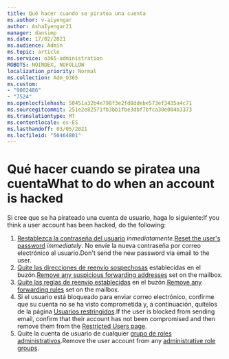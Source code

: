 ```yaml
---
title: Qué hacer cuando se piratea una cuenta
ms.author: v-aiyengar
author: AshaIyengar21
manager: dansimp
ms.date: 17/02/2021
ms.audience: Admin
ms.topic: article
ms.service: o365-administration
ROBOTS: NOINDEX, NOFOLLOW
localization_priority: Normal
ms.collection: Adm_O365
ms.custom:
- "9002486"
- "7524"
ms.openlocfilehash: 50451a32b4e798f3e2fd8ddebe573ef3435a4c71
ms.sourcegitcommit: 251e2e82571fb3bb1fbe3dbf7bfca30e004b3373
ms.translationtype: MT
ms.contentlocale: es-ES
ms.lasthandoff: 03/05/2021
ms.locfileid: "50464801"
---
```

# <a name="what-to-do-when-an-account-is-hacked"></a><span data-ttu-id="d88ac-102">Qué hacer cuando se piratea una cuenta</span><span class="sxs-lookup"><span data-stu-id="d88ac-102">What to do when an account is hacked</span></span>

<span data-ttu-id="d88ac-103">Si cree que se ha pirateado una cuenta de usuario, haga lo siguiente:</span><span class="sxs-lookup"><span data-stu-id="d88ac-103">If you think a user account has been hacked, do the following:</span></span>

1. <span data-ttu-id="d88ac-104">[Restablezca la contraseña del usuario](https://go.microsoft.com/fwlink/?linkid=2103704) *inmediatamente.*</span><span class="sxs-lookup"><span data-stu-id="d88ac-104">[Reset the user's password](https://go.microsoft.com/fwlink/?linkid=2103704) *immediately*.</span></span> <span data-ttu-id="d88ac-105">No envíe la nueva contraseña por correo electrónico al usuario.</span><span class="sxs-lookup"><span data-stu-id="d88ac-105">Don't send the new password via email to the user.</span></span>
1. <span data-ttu-id="d88ac-106">[Quite las direcciones de reenvío sospechosas](https://go.microsoft.com/fwlink/?linkid=2103705) establecidas en el buzón.</span><span class="sxs-lookup"><span data-stu-id="d88ac-106">[Remove any suspicious forwarding addresses](https://go.microsoft.com/fwlink/?linkid=2103705) set on the mailbox.</span></span>
1. <span data-ttu-id="d88ac-107">[Quite las reglas de reenvío establecidas](https://go.microsoft.com/fwlink/?linkid=2103706) en el buzón.</span><span class="sxs-lookup"><span data-stu-id="d88ac-107">[Remove any forwarding rules](https://go.microsoft.com/fwlink/?linkid=2103706) set on the mailbox.</span></span>
1. <span data-ttu-id="d88ac-108">Si el usuario está bloqueado para enviar correo electrónico, confirme que su cuenta no se ha visto comprometida y, a continuación, quítelos de la página [Usuarios restringidos](https://go.microsoft.com/fwlink/?linkid=2103706).</span><span class="sxs-lookup"><span data-stu-id="d88ac-108">If the user is blocked from sending email, confirm that their account has not been compromised and then remove them from the [Restricted Users page](https://go.microsoft.com/fwlink/?linkid=2103706).</span></span>
1. <span data-ttu-id="d88ac-109">Quite la cuenta de usuario de cualquier [grupo de roles administrativos](https://go.microsoft.com/fwlink/?linkid=2092294).</span><span class="sxs-lookup"><span data-stu-id="d88ac-109">Remove the user account from any [administrative role groups](https://go.microsoft.com/fwlink/?linkid=2092294).</span></span>